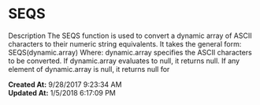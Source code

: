 # SEQS

Description The SEQS function is used to convert a dynamic array of ASCII characters to their numeric string equivalents. It takes the general form: SEQS(dynamic.array) Where: dynamic.array specifies the ASCII characters to be converted. If dynamic.array evaluates to null, it returns null. If any element of dynamic.array is null, it returns null for  

**Created At:** 9/28/2017 9:23:34 AM  
**Updated At:** 1/5/2018 6:17:09 PM  

